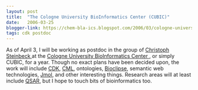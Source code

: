 ```yaml
---
layout: post
title:  "The Cologne University BioInformatics Center (CUBIC)"
date:   2006-03-25
blogger-link: https://chem-bla-ics.blogspot.com/2006/03/cologne-university-bioinformatics.html
tags: cdk postdoc
---
```


As of April 3, I will be working as postdoc in the group of
[Christoph Steinbeck <i class="fa-solid fa-recycle fa-xs"></i>](https://orcid.org/0000-0001-6966-0814) at the
[Cologne University BioInformatics Center <i class="fa-solid fa-box-archive fa-xs"></i>](http://web.archive.org/web/20090614125847if_/http://www.cubic.uni-koeln.de:80/),
or simply CUBIC, for a year. Though no exact plans have been decided upon, the work will include [CDK](http://cdk.sf.net/),
[CML](http://www.xml-cml.org/), ontologies, [Bioclipse](http://www.bioclipse.net/), semantic web
technologies, [Jmol](http://www.jmol.org/), and other interesting things. Research areas will at least
include [QSAR](http://qsar.sf.net/), but I hope to touch bits of bioinformatics too.
